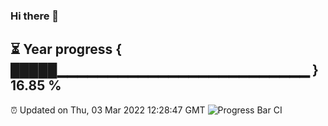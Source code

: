 ### Hi there 👋
⏳ Year progress { █████▁▁▁▁▁▁▁▁▁▁▁▁▁▁▁▁▁▁▁▁▁▁▁▁▁ } 16.85 %
---
⏰ Updated on Thu, 03 Mar 2022 12:28:47 GMT
![Progress Bar CI](https://github.com/liununu/liununu/workflows/Progress%20Bar%20CI/badge.svg)
